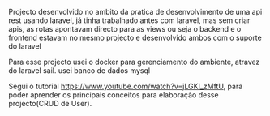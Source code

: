 Projecto desenvolvido no ambito da pratica de desenvolvimento de uma api rest usando laravel, já tinha trabalhado antes com laravel, mas sem criar apis, as rotas apontavam directo para as views ou seja o backend e o frontend estavam no mesmo projecto e desenvolvido ambos com o suporte do laravel

Para esse projecto usei o docker para gerenciamento do ambiente, atravez do laravel sail. usei banco de dados mysql

Segui o tutorial https://www.youtube.com/watch?v=jLGKI_zMftU, para poder aprender os principais conceitos para elaboração desse projecto(CRUD de User). 